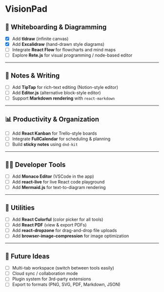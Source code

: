# VisionPad

## 🎨 Whiteboarding & Diagramming

- [x] Add **tldraw** (infinite canvas)
- [x] Add **Excalidraw** (hand-drawn style diagrams)
- [ ] Integrate **React Flow** for flowcharts and mind maps
- [ ] Explore **Rete.js** for visual programming / node-based editor

---

## 📝 Notes & Writing

- [ ] Add **TipTap** for rich-text editing (Notion-style editor)
- [ ] Add **Editor.js** (alternative block-style editor)
- [ ] Support **Markdown rendering** with `react-markdown`

---

## 📊 Productivity & Organization

- [ ] Add **React Kanban** for Trello-style boards
- [ ] Integrate **FullCalendar** for scheduling & planning
- [ ] Build **sticky notes** using `dnd-kit`

---

## 👨‍💻 Developer Tools

- [ ] Add **Monaco Editor** (VSCode in the app)
- [ ] Add **react-live** for live React code playground
- [ ] Add **Mermaid.js** for text-to-diagram rendering

---

## 🎨 Utilities

- [ ] Add **React Colorful** (color picker for all tools)
- [ ] Add **React PDF** (view & export PDFs)
- [ ] Add **react-dropzone** for drag-and-drop file uploads
- [ ] Add **browser-image-compression** for image optimization

---

## 🚀 Future Ideas

- [ ] Multi-tab workspace (switch between tools easily)
- [ ] Cloud sync / collaboration mode
- [ ] Plugin system for 3rd-party extensions
- [ ] Export to formats (PNG, SVG, PDF, Markdown, JSON)
